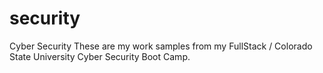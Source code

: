 # security

Cyber Security
These are my work samples from my FullStack / Colorado State University Cyber Security Boot Camp.
